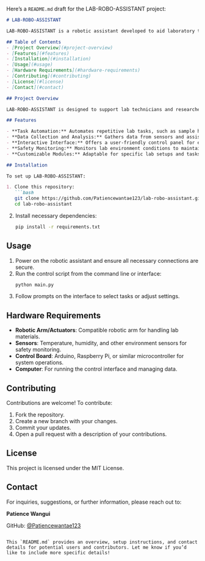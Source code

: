 Here’s a `README.md` draft for the LAB-ROBO-ASSISTANT project:

```markdown
# LAB-ROBO-ASSISTANT

LAB-ROBO-ASSISTANT is a robotic assistant developed to aid laboratory tasks and enhance efficiency. The project integrates AI and robotics to automate routine lab operations, assist with data handling, and ensure smooth workflows, making it ideal for educational and research lab environments.

## Table of Contents
- [Project Overview](#project-overview)
- [Features](#features)
- [Installation](#installation)
- [Usage](#usage)
- [Hardware Requirements](#hardware-requirements)
- [Contributing](#contributing)
- [License](#license)
- [Contact](#contact)

## Project Overview

LAB-ROBO-ASSISTANT is designed to support lab technicians and researchers by automating repetitive tasks, assisting with data collection, and maintaining lab safety protocols. This robotic assistant utilizes machine learning algorithms for task automation and can be tailored to specific lab needs, increasing productivity and accuracy.

## Features

- **Task Automation:** Automates repetitive lab tasks, such as sample handling or equipment monitoring.
- **Data Collection and Analysis:** Gathers data from sensors and assists in real-time analysis.
- **Interactive Interface:** Offers a user-friendly control panel for easy operation.
- **Safety Monitoring:** Monitors lab environment conditions to maintain safe working conditions.
- **Customizable Modules:** Adaptable for specific lab setups and tasks.

## Installation

To set up LAB-ROBO-ASSISTANT:

1. Clone this repository:
   ```bash
   git clone https://github.com/Patiencewantae123/lab-robo-assistant.git
   cd lab-robo-assistant
   ```
2. Install necessary dependencies:
   ```bash
   pip install -r requirements.txt
   ```

## Usage

1. Power on the robotic assistant and ensure all necessary connections are secure.
2. Run the control script from the command line or interface:
   ```bash
   python main.py
   ```
3. Follow prompts on the interface to select tasks or adjust settings.

## Hardware Requirements

- **Robotic Arm/Actuators**: Compatible robotic arm for handling lab materials.
- **Sensors**: Temperature, humidity, and other environment sensors for safety monitoring.
- **Control Board**: Arduino, Raspberry Pi, or similar microcontroller for system operations.
- **Computer**: For running the control interface and managing data.

## Contributing

Contributions are welcome! To contribute:

1. Fork the repository.
2. Create a new branch with your changes.
3. Commit your updates.
4. Open a pull request with a description of your contributions.

## License

This project is licensed under the MIT License.

## Contact

For inquiries, suggestions, or further information, please reach out to:

**Patience Wangui**

GitHub: [@Patiencewantae123](https://github.com/Patiencewantae123)
```

This `README.md` provides an overview, setup instructions, and contact details for potential users and contributors. Let me know if you’d like to include more specific details!
